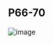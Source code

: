 ## P66-70
![image](https://user-images.githubusercontent.com/80054116/191992351-451183a8-cb08-4909-8820-9b9f46260709.png)
